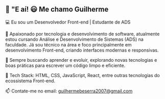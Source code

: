 ## 🚀 "E aí! 😃 Me chamo Guilherme

💻 Eu sou um Desenvolvedor Front-end | Estudante de ADS

🚀 Apaixonado por tecnologia e desenvolvimento de software, atualmente estou cursando Análise e Desenvolvimento de Sistemas (ADS) na faculdade. Já sou técnico na área e foco principalmente em desenvolvimento Front-end, criando interfaces modernas e responsivas.

📌 Sempre buscando aprender e evoluir, explorando novas tecnologias e boas práticas para escrever um código limpo e eficiente.

🔗 Tech Stack: HTML, CSS, JavaScript, React, entre outras tecnologias do ecossistema Front-end.

📫 Contate-me no email: guilhermebeserra2007@gmail.com
